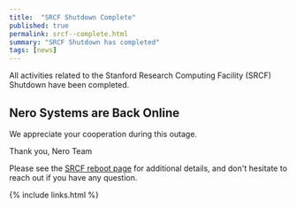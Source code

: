 ```yaml
---
title:  "SRCF Shutdown Complete"
published: true
permalink: srcf--complete.html
summary: "SRCF Shutdown has completed"
tags: [news]
---
```


All activities related to the Stanford Research Computing Facility (SRCF) Shutdown have been completed.



## Nero Systems are Back Online
We appreciate your cooperation during this outage.

Thank you,
Nero Team

Please see the [SRCF reboot page][url_srcf_shutdown] for additional details, and don't hesitate to reach out if you have any question.


[url_srcf_shutdown]:  https://srcc.stanford.edu/events/srcf-reboot-planned-3-day-electrical-outage

{% include links.html %}